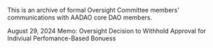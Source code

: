 This is an archive of formal Oversight Committee members' communications with AADAO core DAO members. 

August 29, 2024
Memo: Oversight Decision to Withhold Approval for Indiviual Perfomance-Based Bonuess


